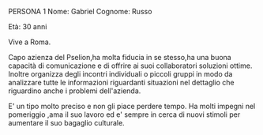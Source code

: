 PERSONA 1
Nome: Gabriel 
Cognome: Russo

Età: 30 anni

Vive a Roma.

Capo azienza del Pselion,ha molta fiducia in se stesso,ha una buona capacità di comunicazione e di offrire ai suoi collaboratori soluzioni ottime.
Inoltre organizza degli incontri individuali o  piccoli gruppi in modo da analizzare tutte le informazioni riguardanti  situazioni nel dettaglio che riguardino
anche i problemi dell'azienda.




E' un tipo molto preciso e non gli piace perdere tempo.
Ha molti impegni nel pomeriggio ,ama il suo lavoro ed e' sempre in cerca di nuovi stimoli per aumentare il suo bagaglio culturale.

